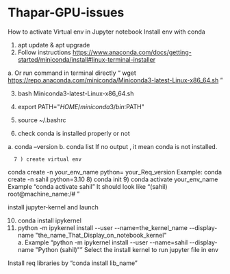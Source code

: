 # Thapar-GPU-issues


How to activate Virtual env in Jupyter notebook
Install env with conda

1)	apt update & apt upgrade
2)	Follow instructions https://www.anaconda.com/docs/getting-started/miniconda/install#linux-terminal-installer

a.	Or run command in terminal  directly “ wget https://repo.anaconda.com/miniconda/Miniconda3-latest-Linux-x86_64.sh ”

3)	bash Miniconda3-latest-Linux-x86_64.sh
4)	export PATH="$HOME/miniconda3/bin:$PATH"
5)	source ~/.bashrc

6)	check conda is installed properly or not  

a.	conda –version
b.	conda list 
If no output , it mean conda is not installed.

      7 ) create virtual env 
conda create -n your_env_name python= your_Req_version 
Example: conda create -n sahil python=3.10
8)	conda init 
9)	conda activate your_env_name
Example “conda activate sahil”
It should look like “(sahil) root@machine_name:/# ”

install jupyter-kernel and launch

10)	 conda install ipykernel
11)	python -m ipykernel install --user --name=the_kernel_name --display-name "the_name_That_Display_on_notebook_kernel" 	
a.	Example “python -m ipykernel install --user --name=sahil --display-name "Python (sahil)"”
Select the install kernel to run jupyter file in env 
 


Install req libraries by “conda install lib_name”






